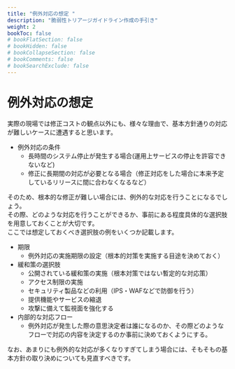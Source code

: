```yaml
---
title: "例外対応の想定 "
description: "脆弱性トリアージガイドライン作成の手引き"
weight: 2
bookToc: false
# bookFlatSection: false
# bookHidden: false
# bookCollapseSection: false
# bookComments: false
# bookSearchExclude: false
---
```


# 例外対応の想定 

実際の現場では修正コストの観点以外にも、様々な理由で、基本方針通りの対応が難しいケースに遭遇すると思います。

- 例外対応の条件
    - 長時間のシステム停止が発生する場合(運用上サービスの停止を許容できないなど)
    - 修正に長期間の対応が必要となる場合（修正対応をした場合に本来予定しているリリースに間に合わなくなるなど）

そのため、根本的な修正が難しい場合には、例外的な対応を行うことになるでしょう。  
その際、どのような対応を行うことができるか、事前にある程度具体的な選択肢を用意しておくことが大切です。  
ここでは想定しておくべき選択肢の例をいくつか記載します。  

- 期限
    - 例外対応の実施期限の設定（根本的対策を実施する目途を決めておく）
- 緩和策の選択肢
    - 公開されている緩和策の実施（根本対策ではない暫定的な対応策）
    - アクセス制限の実施
    - セキュリティ製品などの利用（IPS・WAFなどで防御を行う）
    - 提供機能やサービスの縮退
    - 攻撃に備えて監視面を強化する
- 内部的な対応フロー
    - 例外対応が発生した際の意思決定者は誰になるのか、その際どのようなフローで対応の内容を決定するのか事前に決めておくようにする。

なお、あまりにも例外的な対応が多くなりすぎてしまう場合には、そもそもの基本方針の取り決めについても見直すべきです。